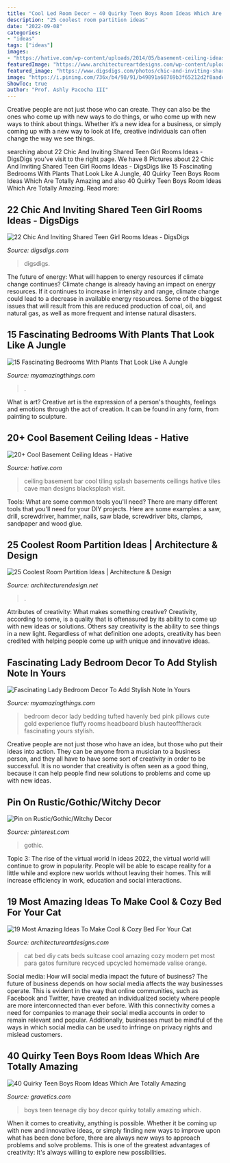 ```yaml
---
title: "Cool Led Room Decor ~ 40 Quirky Teen Boys Room Ideas Which Are Totally Amazing"
description: "25 coolest room partition ideas"
date: "2022-09-08"
categories:
- "ideas"
tags: ["ideas"]
images:
- "https://hative.com/wp-content/uploads/2014/05/basement-ceiling-ideas/12-black-splash-tiling-as-ceiling.jpg"
featuredImage: "https://www.architectureartdesigns.com/wp-content/uploads/2016/06/14-46.jpg"
featured_image: "https://www.digsdigs.com/photos/chic-and-inviting-shared-teen-girl-rooms-ideas-11.jpg"
image: "https://i.pinimg.com/736x/b4/98/91/b49891a68769b3f65212d2f8aadc6386.jpg"
ShowToc: true
author: "Prof. Ashly Pacocha III"
---
```



Creative people are not just those who can create. They can also be the ones who come up with new ways to do things, or who come up with new ways to think about things. Whether it’s a new idea for a business, or simply coming up with a new way to look at life, creative individuals can often change the way we see things.

	

		
searching about 22 Chic And Inviting Shared Teen Girl Rooms Ideas - DigsDigs you've visit to the right page. We have 8 Pictures about 22 Chic And Inviting Shared Teen Girl Rooms Ideas - DigsDigs like 15 Fascinating Bedrooms With Plants That Look Like A Jungle, 40 Quirky Teen Boys Room Ideas Which Are Totally Amazing and also 40 Quirky Teen Boys Room Ideas Which Are Totally Amazing. Read more:
		
    
## 22 Chic And Inviting Shared Teen Girl Rooms Ideas - DigsDigs

<img loading=lazy src="https://www.digsdigs.com/photos/chic-and-inviting-shared-teen-girl-rooms-ideas-11.jpg" onerror="this.onerror=null;this.src='https://tse4.mm.bing.net/th?id=OIP.FbbFW2VVomJEEsWn5xfJmgHaLH&amp;pid=15.1';" alt="22 Chic And Inviting Shared Teen Girl Rooms Ideas - DigsDigs">

_Source: digsdigs.com_

>digsdigs. 

	

The future of energy: What will happen to energy resources if climate change continues?
Climate change is already having an impact on energy resources. If it continues to increase in intensity and range, climate change could lead to a decrease in available energy resources. Some of the biggest issues that will result from this are reduced production of coal, oil, and natural gas, as well as more frequent and intense natural disasters.

    
## 15 Fascinating Bedrooms With Plants That Look Like A Jungle

<img loading=lazy src="https://myamazingthings.com/wp-content/uploads/2018/01/bedroom-plants-2.jpg" onerror="this.onerror=null;this.src='https://tse3.mm.bing.net/th?id=OIP.EX-M7pl48jsMIB9VjpqRRgHaKV&amp;pid=15.1';" alt="15 Fascinating Bedrooms With Plants That Look Like A Jungle">

_Source: myamazingthings.com_

>. 

	

What is art?
Creative art is the expression of a person's thoughts, feelings and emotions through the act of creation. It can be found in any form, from painting to sculpture.

    
## 20+ Cool Basement Ceiling Ideas - Hative

<img loading=lazy src="https://hative.com/wp-content/uploads/2014/05/basement-ceiling-ideas/12-black-splash-tiling-as-ceiling.jpg" onerror="this.onerror=null;this.src='https://tse2.mm.bing.net/th?id=OIP.YG5JfZZzDcxuNy4W0UOshwHaLH&amp;pid=15.1';" alt="20+ Cool Basement Ceiling Ideas - Hative">

_Source: hative.com_

>ceiling basement bar cool tiling splash basements ceilings hative tiles cave man designs blacksplash visit. 

	

Tools: What are some common tools you'll need?
There are many different tools that you'll need for your DIY projects. Here are some examples: a saw, drill, screwdriver, hammer, nails, saw blade, screwdriver bits, clamps, sandpaper and wood glue.

    
## 25 Coolest Room Partition Ideas | Architecture &amp; Design

<img loading=lazy src="https://cdn.architecturendesign.net/wp-content/uploads/2014/08/1349.jpg" onerror="this.onerror=null;this.src='https://tse1.mm.bing.net/th?id=OIP.7lVuGCbveFB3PoowrIGZtQHaJ4&amp;pid=15.1';" alt="25 Coolest Room Partition Ideas | Architecture &amp; Design">

_Source: architecturendesign.net_

>. 

	

Attributes of creativity: What makes something creative?
Creativity, according to some, is a quality that is oftenasured by its ability to come up with new ideas or solutions. Others say creativity is the ability to see things in a new light. Regardless of what definition one adopts, creativity has been credited with helping people come up with unique and innovative ideas.

    
## Fascinating Lady Bedroom Decor To Add Stylish Note In Yours

<img loading=lazy src="http://myamazingthings.com/wp-content/uploads/2017/08/lady-room-4.jpg" onerror="this.onerror=null;this.src='https://tse3.mm.bing.net/th?id=OIP.sFUlMaYcWf9B3vY1AzIa3gHaKO&amp;pid=15.1';" alt="Fascinating Lady Bedroom Decor To Add Stylish Note In Yours">

_Source: myamazingthings.com_

>bedroom decor lady bedding tufted havenly bed pink pillows cute gold experience fluffy rooms headboard blush hauteofftherack fascinating yours stylish. 

	

Creative people are not just those who have an idea, but those who put their ideas into action. They can be anyone from a musician to a business person, and they all have to have some sort of creativity in order to be successful. It is no wonder that creativity is often seen as a good thing, because it can help people find new solutions to problems and come up with new ideas.

    
## Pin On Rustic/Gothic/Witchy Decor

<img loading=lazy src="https://i.pinimg.com/736x/b4/98/91/b49891a68769b3f65212d2f8aadc6386.jpg" onerror="this.onerror=null;this.src='https://tse3.mm.bing.net/th?id=OIP.U6kAkkLCh5UpojRKNCR-HgHaLH&amp;pid=15.1';" alt="Pin on Rustic/Gothic/Witchy Decor">

_Source: pinterest.com_

>gothic. 

	

Topic 3: The rise of the virtual world
In ideas 2022, the virtual world will continue to grow in popularity. People will be able to escape reality for a little while and explore new worlds without leaving their homes. This will increase efficiency in work, education and social interactions.

    
## 19 Most Amazing Ideas To Make Cool &amp; Cozy Bed For Your Cat

<img loading=lazy src="https://www.architectureartdesigns.com/wp-content/uploads/2016/06/14-46.jpg" onerror="this.onerror=null;this.src='https://tse3.mm.bing.net/th?id=OIP.l16FDpBIFdB89phFzm06VgAAAA&amp;pid=15.1';" alt="19 Most Amazing Ideas To Make Cool &amp; Cozy Bed For Your Cat">

_Source: architectureartdesigns.com_

>cat bed diy cats beds suitcase cool amazing cozy modern pet most para gatos furniture recyced upcycled homemade valise orange. 

	

Social media: How will social media impact the future of business?
The future of business depends on how social media affects the way businesses operate. This is evident in the way that online communities, such as Facebook and Twitter, have created an individualized society where people are more interconnected than ever before. With this connectivity comes a need for companies to manage their social media accounts in order to remain relevant and popular. Additionally, businesses must be mindful of the ways in which social media can be used to infringe on privacy rights and mislead customers.

    
## 40 Quirky Teen Boys Room Ideas Which Are Totally Amazing

<img loading=lazy src="https://www.gravetics.com/wp-content/uploads/2017/06/DIY-Teenage-Boy-Room-Decor.jpg" onerror="this.onerror=null;this.src='https://tse4.mm.bing.net/th?id=OIP.FNc_L6PGQuZVq1Vj7myhoAHaKW&amp;pid=15.1';" alt="40 Quirky Teen Boys Room Ideas Which Are Totally Amazing">

_Source: gravetics.com_

>boys teen teenage diy boy decor quirky totally amazing which. 

	

When it comes to creativity, anything is possible. Whether it be coming up with new and innovative ideas, or simply finding new ways to improve upon what has been done before, there are always new ways to approach problems and solve problems. This is one of the greatest advantages of creativity: It's always willing to explore new possibilities.

